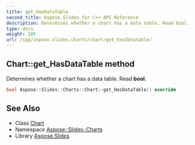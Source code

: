```yaml
---
title: get_HasDataTable
second_title: Aspose.Slides for C++ API Reference
description: Determines whether a chart has a data table. Read bool.
type: docs
weight: 105
url: /cpp/aspose.slides.charts/chart/get_hasdatatable/
---
```

## Chart::get_HasDataTable method


Determines whether a chart has a data table. Read **bool**.

```cpp
bool Aspose::Slides::Charts::Chart::get_HasDataTable() override
```

## See Also

* Class [Chart](../)
* Namespace [Aspose::Slides::Charts](../../)
* Library [Aspose.Slides](../../../)
